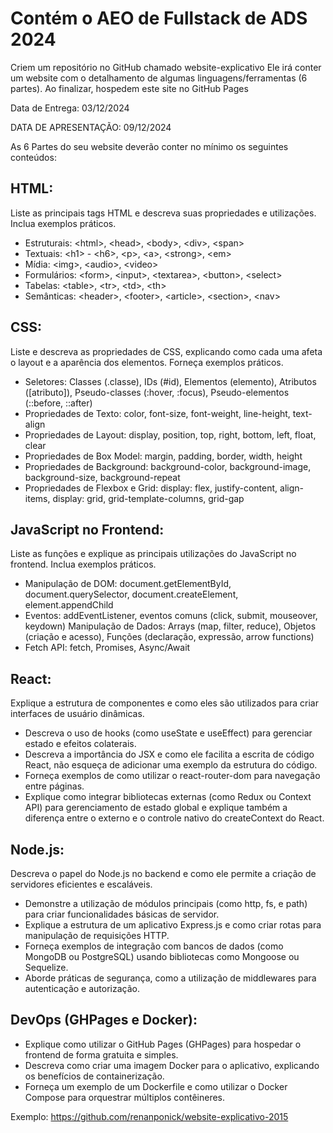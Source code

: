 # Contém o AEO de Fullstack de ADS 2024

Criem um repositório no GitHub chamado website-explicativo
Ele irá conter um website com o detalhamento de algumas linguagens/ferramentas (6 partes).
Ao finalizar, hospedem este site no GitHub Pages

Data de Entrega: 03/12/2024

DATA DE APRESENTAÇÃO: 09/12/2024

As 6 Partes do seu website deverão conter no mínimo os seguintes conteúdos:

## HTML:

Liste as principais tags HTML e descreva suas propriedades e utilizações. Inclua exemplos práticos.
- Estruturais: \<html>, \<head>, \<body>, \<div>, \<span>
- Textuais: \<h1> - \<h6>, \<p>, \<a>, \<strong>, \<em>
- Mídia: \<img>, \<audio>, \<video>
- Formulários: \<form>, \<input>, \<textarea>, \<button>, \<select>
- Tabelas: \<table>, \<tr>, \<td>, \<th>
- Semânticas: \<header>, \<footer>, \<article>, \<section>, \<nav>

## CSS:

Liste e descreva as propriedades de CSS, explicando como cada uma afeta o layout e a aparência dos elementos. Forneça exemplos práticos.
- Seletores: Classes (.classe), IDs (#id), Elementos (elemento), Atributos ([atributo]), Pseudo-classes (:hover, :focus), Pseudo-elementos (::before, ::after)
- Propriedades de Texto: color, font-size, font-weight, line-height, text-align
- Propriedades de Layout: display, position, top, right, bottom, left, float, clear
- Propriedades de Box Model: margin, padding, border, width, height
- Propriedades de Background: background-color, background-image, background-size, background-repeat
- Propriedades de Flexbox e Grid: display: flex, justify-content, align-items, display: grid, grid-template-columns, grid-gap

## JavaScript no Frontend:

 Liste as funções e explique as principais utilizações do JavaScript no frontend. Inclua exemplos práticos.
- Manipulação de DOM: document.getElementById, document.querySelector, document.createElement, element.appendChild
- Eventos: addEventListener, eventos comuns (click, submit, mouseover, keydown)
Manipulação de Dados: Arrays (map, filter, reduce), Objetos (criação e acesso), Funções (declaração, expressão, arrow functions)
- Fetch API: fetch, Promises, Async/Await

## React:

Explique a estrutura de componentes e como eles são utilizados para criar interfaces de usuário dinâmicas.
- Descreva o uso de hooks (como useState e useEffect) para gerenciar estado e efeitos colaterais.
- Descreva a importância do JSX e como ele facilita a escrita de código React, não esqueça de adicionar uma exemplo da estrutura do código.
- Forneça exemplos de como utilizar o react-router-dom para navegação entre páginas.
- Explique como integrar bibliotecas externas (como Redux ou Context API) para gerenciamento de estado global e explique também a diferença entre o externo e o controle nativo do createContext do React.

## Node.js:

Descreva o papel do Node.js no backend e como ele permite a criação de servidores eficientes e escaláveis.
- Demonstre a utilização de módulos principais (como http, fs, e path) para criar funcionalidades básicas de servidor.
- Explique a estrutura de um aplicativo Express.js e como criar rotas para manipulação de requisições HTTP.
- Forneça exemplos de integração com bancos de dados (como MongoDB ou PostgreSQL) usando bibliotecas como Mongoose ou Sequelize.
- Aborde práticas de segurança, como a utilização de middlewares para autenticação e autorização.

## DevOps (GHPages e Docker):

- Explique como utilizar o GitHub Pages (GHPages) para hospedar o frontend de forma gratuita e simples.
- Descreva como criar uma imagem Docker para o aplicativo, explicando os benefícios de containerização.
- Forneça um exemplo de um Dockerfile e como utilizar o Docker Compose para orquestrar múltiplos contêineres.

Exemplo: https://github.com/renanponick/website-explicativo-2015
